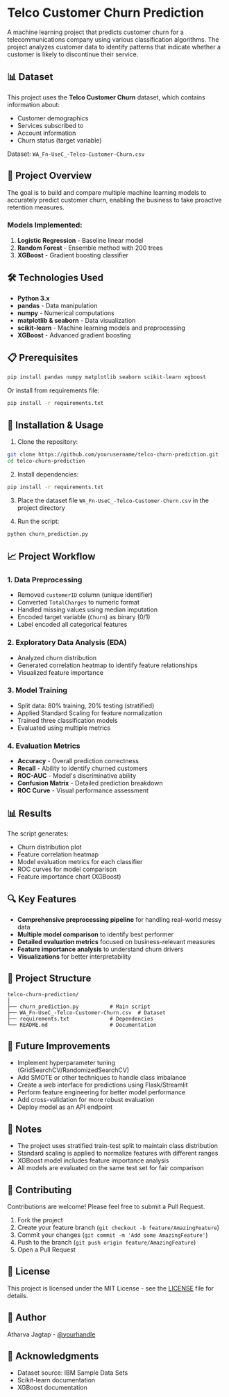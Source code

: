 # Telco Customer Churn Prediction

A machine learning project that predicts customer churn for a telecommunications company using various classification algorithms. The project analyzes customer data to identify patterns that indicate whether a customer is likely to discontinue their service.

## 📊 Dataset

This project uses the **Telco Customer Churn** dataset, which contains information about:
- Customer demographics
- Services subscribed to
- Account information
- Churn status (target variable)

Dataset: `WA_Fn-UseC_-Telco-Customer-Churn.csv`

## 🎯 Project Overview

The goal is to build and compare multiple machine learning models to accurately predict customer churn, enabling the business to take proactive retention measures.

### Models Implemented:
1. **Logistic Regression** - Baseline linear model
2. **Random Forest** - Ensemble method with 200 trees
3. **XGBoost** - Gradient boosting classifier

## 🛠️ Technologies Used

- **Python 3.x**
- **pandas** - Data manipulation
- **numpy** - Numerical computations
- **matplotlib & seaborn** - Data visualization
- **scikit-learn** - Machine learning models and preprocessing
- **XGBoost** - Advanced gradient boosting

## 📋 Prerequisites

```bash
pip install pandas numpy matplotlib seaborn scikit-learn xgboost
```

Or install from requirements file:

```bash
pip install -r requirements.txt
```

## 🚀 Installation & Usage

1. Clone the repository:
```bash
git clone https://github.com/yourusername/telco-churn-prediction.git
cd telco-churn-prediction
```

2. Install dependencies:
```bash
pip install -r requirements.txt
```

3. Place the dataset file `WA_Fn-UseC_-Telco-Customer-Churn.csv` in the project directory

4. Run the script:
```bash
python churn_prediction.py
```

## 📈 Project Workflow

### 1. Data Preprocessing
- Removed `customerID` column (unique identifier)
- Converted `TotalCharges` to numeric format
- Handled missing values using median imputation
- Encoded target variable (`Churn`) as binary (0/1)
- Label encoded all categorical features

### 2. Exploratory Data Analysis (EDA)
- Analyzed churn distribution
- Generated correlation heatmap to identify feature relationships
- Visualized feature importance

### 3. Model Training
- Split data: 80% training, 20% testing (stratified)
- Applied Standard Scaling for feature normalization
- Trained three classification models
- Evaluated using multiple metrics

### 4. Evaluation Metrics
- **Accuracy** - Overall prediction correctness
- **Recall** - Ability to identify churned customers
- **ROC-AUC** - Model's discriminative ability
- **Confusion Matrix** - Detailed prediction breakdown
- **ROC Curve** - Visual performance assessment

## 📊 Results

The script generates:
- Churn distribution plot
- Feature correlation heatmap
- Model evaluation metrics for each classifier
- ROC curves for model comparison
- Feature importance chart (XGBoost)

## 🔍 Key Features

- **Comprehensive preprocessing pipeline** for handling real-world messy data
- **Multiple model comparison** to identify best performer
- **Detailed evaluation metrics** focused on business-relevant measures
- **Feature importance analysis** to understand churn drivers
- **Visualizations** for better interpretability

## 📁 Project Structure

```
telco-churn-prediction/
│
├── churn_prediction.py          # Main script
├── WA_Fn-UseC_-Telco-Customer-Churn.csv  # Dataset
├── requirements.txt             # Dependencies
└── README.md                    # Documentation
```

## 🎯 Future Improvements

- Implement hyperparameter tuning (GridSearchCV/RandomizedSearchCV)
- Add SMOTE or other techniques to handle class imbalance
- Create a web interface for predictions using Flask/Streamlit
- Perform feature engineering for better model performance
- Add cross-validation for more robust evaluation
- Deploy model as an API endpoint

## 📝 Notes

- The project uses stratified train-test split to maintain class distribution
- Standard scaling is applied to normalize features with different ranges
- XGBoost model includes feature importance analysis
- All models are evaluated on the same test set for fair comparison

## 🤝 Contributing

Contributions are welcome! Please feel free to submit a Pull Request.

1. Fork the project
2. Create your feature branch (`git checkout -b feature/AmazingFeature`)
3. Commit your changes (`git commit -m 'Add some AmazingFeature'`)
4. Push to the branch (`git push origin feature/AmazingFeature`)
5. Open a Pull Request

## 📄 License

This project is licensed under the MIT License - see the [LICENSE](LICENSE) file for details.

## 👤 Author

Atharva Jagtap - [@yourhandle](https://github.com/Jagtap-Atharva)

## 🙏 Acknowledgments

- Dataset source: IBM Sample Data Sets
- Scikit-learn documentation
- XGBoost documentation
